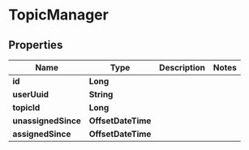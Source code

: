 

# TopicManager


## Properties

| Name | Type | Description | Notes |
|------------ | ------------- | ------------- | -------------|
|**id** | **Long** |  |  |
|**userUuid** | **String** |  |  |
|**topicId** | **Long** |  |  |
|**unassignedSince** | **OffsetDateTime** |  |  |
|**assignedSince** | **OffsetDateTime** |  |  |




